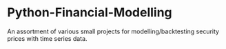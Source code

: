 # Python-Financial-Modelling

An assortment of various small projects for modelling/backtesting security prices with time series data. 
